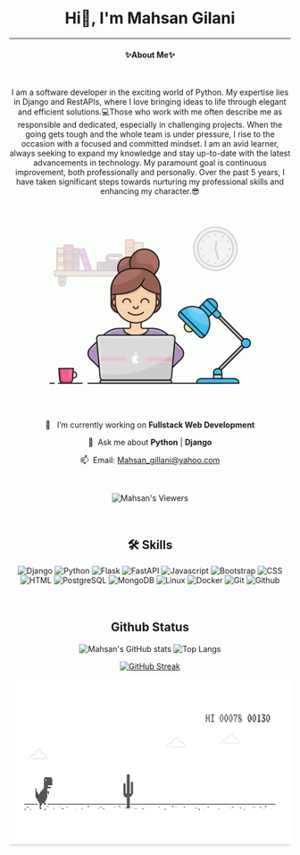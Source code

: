 <h1 align="center">Hi👋, I'm Mahsan Gilani</h1>
<hr>
<h4 align="center">✨About Me✨</h4>
<br>
<p align="center">
I am a software developer in the exciting world of Python. My expertise lies in Django and RestAPIs, where I love bringing ideas to life through elegant and efficient solutions.💻Those who work with me often describe me as responsible and dedicated, especially in challenging projects. When the going gets tough and the whole team is under pressure, I rise to the occasion with a focused and committed mindset. I am an avid learner, always seeking to expand my knowledge and stay up-to-date with the latest advancements in technology. My paramount goal is continuous improvement, both professionally and personally. Over the past 5 years, I have taken significant steps towards nurturing my professional skills and enhancing my character.😎</p>

<div align="Center">
    <picture align="Center">
        <img align="Center"  src="mah.gif">
    </picture>
<br>
     
🔭  &nbsp; I’m currently working on **Fullstack Web Development** 

💬  &nbsp;Ask me about **Python** | **Django**

📫  &nbsp;Email: Mahsan_gillani@yahoo.com

<br>

![Mahsan's Viewers](https://komarev.com/ghpvc/?username=MahsanGilani&color=ff69b4&style=flat&base=100)

</div>
<br>

<h2 align="center">🛠 Skills</h2>
<div align="center">
    <img src="https://cdn.jsdelivr.net/gh/devicons/devicon/icons/django/django-plain.svg" height="45" alt="Django"/>
    <img src="https://cdn.jsdelivr.net/gh/devicons/devicon/icons/python/python-original.svg" height="45" alt="Python"/>
    <img src="https://cdn.jsdelivr.net/gh/devicons/devicon/icons/flask/flask-original.svg" height="45" alt="Flask"/>
    <img src="https://cdn.jsdelivr.net/gh/devicons/devicon/icons/fastapi/fastapi-original.svg" height="45" alt="FastAPI"/>
    <img src="https://cdn.jsdelivr.net/gh/devicons/devicon/icons/javascript/javascript-original.svg" height="45" alt="Javascript"/>
    <img src="https://cdn.jsdelivr.net/gh/devicons/devicon/icons/bootstrap/bootstrap-original.svg" height="45" alt="Bootstrap"/>
    <img src="https://cdn.jsdelivr.net/gh/devicons/devicon/icons/css3/css3-original.svg" height="45" alt="CSS"/>
    <img src="https://cdn.jsdelivr.net/gh/devicons/devicon/icons/html5/html5-original.svg" height="45" alt="HTML"/>
    <img src="https://cdn.jsdelivr.net/gh/devicons/devicon/icons/postgresql/postgresql-original.svg" height="45" alt="PostgreSQL"/>
    <img src="https://cdn.jsdelivr.net/gh/devicons/devicon/icons/mongodb/mongodb-original.svg" height="45" alt="MongoDB"/>
    <img src="https://cdn.jsdelivr.net/gh/devicons/devicon/icons/linux/linux-original.svg" height="45" alt="Linux"/>
    <img src="https://cdn.jsdelivr.net/gh/devicons/devicon/icons/docker/docker-original.svg" height="45" alt="Docker"/>
    <img src="https://cdn.jsdelivr.net/gh/devicons/devicon/icons/git/git-original.svg" height="45" alt="Git"/>
    <img src="https://cdn.jsdelivr.net/gh/devicons/devicon/icons/github/github-original.svg" height="45" alt="Github"/>
</div>

<br>
<br>
<h2 align="center">Github Status</h2>
<div align="center">

![Mahsan's GitHub stats](https://github-readme-stats.vercel.app/api?username=MahsanGilani&show_icons=true&theme=synthwave)
![Top Langs](https://github-readme-stats.vercel.app/api/top-langs/?username=MahsanGilani&hide_progress=true)

[![GitHub Streak](https://streak-stats.demolab.com/?user=MahsanGilani&theme=default)](https://git.io/streak-stats)

<picture align="Center">
        <img align="Center" width="" height="300px" src="dino.gif">
    </picture>

</div>

